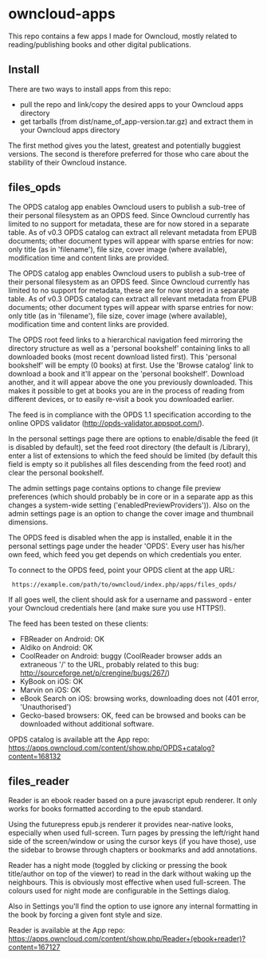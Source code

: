 owncloud-apps
=============

This repo contains a few apps I made for Owncloud, mostly related to reading/publishing books and other digital publications.

Install
-------

There are two ways to install apps from this repo:

 * pull the repo and link/copy the desired apps to your Owncloud apps directory
 * get tarballs (from dist/name_of_app-version.tar.gz) and extract them in your Owncloud apps directory

The first method gives you the latest, greatest and potentially buggiest versions. The second is therefore preferred for those who care about the stability of their Owncloud instance.

files_opds
----------

The OPDS catalog app enables Owncloud users to publish a sub-tree of their personal filesystem as an OPDS feed. Since Owncloud currently has limited to no support for metadata, these are for now stored in a separate table. As of v0.3 OPDS catalog can extract all relevant metadata from EPUB documents; other document types will appear with sparse entries for now: only title (as in 'filename'), file size, cover image (where available), modification time and content links are provided.

The OPDS catalog app enables Owncloud users to publish a sub-tree of their personal filesystem as an OPDS feed. Since Owncloud currently has limited to no support for metadata, these are for now stored in a separate table. As of v0.3 OPDS catalog can extract all relevant metadata from EPUB documents; other document types will appear with sparse entries for now: only title (as in 'filename'), file size, cover image (where available), modification time and content links are provided.

The OPDS root feed links to a hierarchical navigation feed mirroring the directory structure as well as a 'personal bookshelf' containing links to all downloaded books (most recent download listed first). This 'personal bookshelf' will be empty (0 books) at first. Use the 'Browse catalog' link to download a book and it'll appear on the 'personal bookshelf'. Download another, and it will appear above the one you previously downloaded. This makes it possible to get at books you are in the process of reading from different devices, or to easily re-visit a book you downloaded earlier.

The feed is in compliance with the OPDS 1.1 specification according to the online OPDS validator (http://opds-validator.appspot.com/).

In the personal settings page there are options to enable/disable the feed (it is disabled by default), set the feed root directory (the default is /Library), enter a list of extensions to which the feed should be limited (by default this field is empty so it publishes all files descending from the feed root) and clear the personal bookshelf.

The admin settings page contains options to change file preview preferences (which should probably be in core or in a separate app as this changes a system-wide setting ('enabledPreviewProviders')). Also on the admin settings page is an option to change the cover image and thumbnail dimensions.

The OPDS feed is disabled when the app is installed, enable it in the personal settings page under the header 'OPDS'. Every user has his/her own feed, which feed you get depends on which credentials you enter.

To connect to the OPDS feed, point your OPDS client at the app URL:

     https://example.com/path/to/owncloud/index.php/apps/files_opds/

If all goes well, the client should ask for a username and password - enter your Owncloud credentials here (and make sure you use HTTPS!).

The feed has been tested on these clients:

 - FBReader on Android: OK
 - Aldiko on Android: OK
 - CoolReader on Android: buggy (CoolReader browser adds an extraneous '/' to the URL, probably related to this bug: http://sourceforge.net/p/crengine/bugs/267/)
 - KyBook on iOS: OK
 - Marvin on iOS: OK
 - eBook Search on iOS: browsing works, downloading does not (401 error, 'Unauthorised')
 - Gecko-based browsers: OK, feed can be browsed and books can be downloaded without additional software.

OPDS catalog is available att the App repo: https://apps.owncloud.com/content/show.php/OPDS+catalog?content=168132


files_reader
------------

Reader is an ebook reader based on a pure javascript epub renderer. It only works for books formatted according to the epub standard.

Using the futurepress epub.js renderer it provides near-native looks, especially when used full-screen. Turn pages by pressing the left/right hand side of the screen/window or using the cursor keys (if you have those), use the sidebar to browse through chapters or bookmarks and add annotations.

Reader has a night mode (toggled by clicking or pressing the book title/author on top of the viewer) to read in the dark without waking up the neighbours. This is obviously most effective when used full-screen. The colours used for night mode are configurable in the Settings dialog.

Also in Settings you'll find the option to use ignore any internal formatting in the book by forcing a given font style and size.

Reader is available at the App repo: https://apps.owncloud.com/content/show.php/Reader+(ebook+reader)?content=167127
